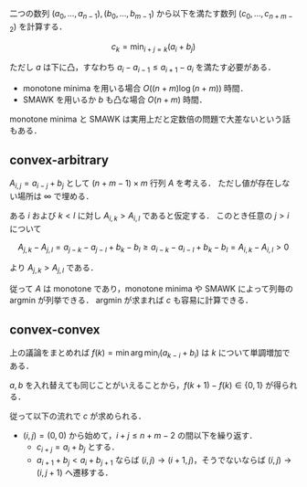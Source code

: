 二つの数列 $(a_0,\dots,a_{n-1}),(b_0,\dots,b_{m-1})$ から以下を満たす数列 $(c_0,\dots,c_{n+m-2})$ を計算する．

$$c_k=\min_{i+j=k}(a_i+b_j)$$

ただし $a$ は下に凸，すなわち $a_i-a_{i-1}\leq a_{i+1}-a_i$ を満たす必要がある．

- monotone minima を用いる場合 $O((n+m)\log(n+m))$ 時間．
- SMAWK を用いるか $b$ も凸な場合 $O(n+m)$ 時間．

monotone minima と SMAWK は実用上だと定数倍の問題で大差ないという話もある．

## convex-arbitrary

$A_{i,j}=a_{i-j}+b_j$ として $(n+m-1)\times m$ 行列 $A$ を考える．
ただし値が存在しない場所は $\infty$ で埋める．

ある $i$ および $k\lt l$ に対し $A_{i,k}\gt A_{i,l}$ であると仮定する．
このとき任意の $j\gt i$ について

$$A_{j,k}-A_{j,l}=a_{j-k}-a_{j-l}+b_k-b_l\geq a_{i-k}-a_{i-l}+b_k-b_l=A_{i,k}-A_{i,l}\gt 0$$

より $A_{j,k}\gt A_{j,l}$ である．

従って $A$ は monotone であり，monotone minima や SMAWK によって列毎の argmin が列挙できる．
argmin が求まれば $c$ も容易に計算できる．

## convex-convex

上の議論をまとめれば $f(k)=\min\operatorname{arg\,min}_{i}(a_{k-i}+b_i)$ は $k$ について単調増加である．

$a,b$ を入れ替えても同じことがいえることから，$f(k+1)-f(k)\in\{0,1\}$ が得られる．

従って以下の流れで $c$ が求められる．

- $(i,j)=(0,0)$ から始めて，$i+j\leq n+m-2$ の間以下を繰り返す．
  - $c_{i+j}=a_i+b_j$ とする．
  - $a_{i+1}+b_{j} \lt a_{i}+b_{j+1}$ ならば $(i,j)\to(i+1,j)$，そうでないならば $(i,j)\to(i,j+1)$ へ遷移する．
